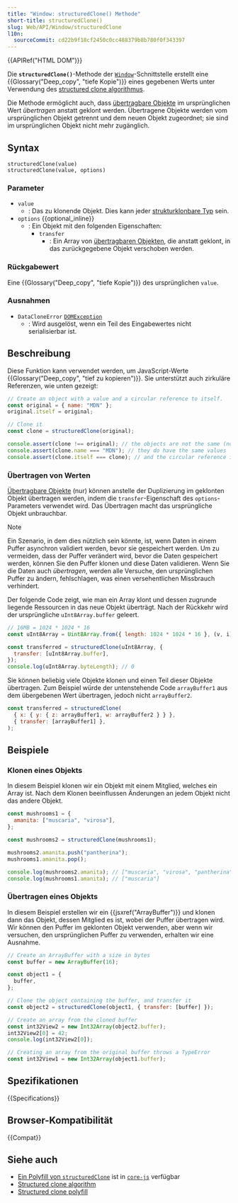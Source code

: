 ```yaml
---
title: "Window: structuredClone() Methode"
short-title: structuredClone()
slug: Web/API/Window/structuredClone
l10n:
  sourceCommit: cd22b9f18cf2450c0cc488379b8b780f0f343397
---
```


{{APIRef("HTML DOM")}}

Die **`structuredClone()`**-Methode der [`Window`](/de/docs/Web/API/Window)-Schnittstelle erstellt eine {{Glossary("Deep_copy", "tiefe Kopie")}} eines gegebenen Werts unter Verwendung des [structured clone algorithmus](/de/docs/Web/API/Web_Workers_API/Structured_clone_algorithm).

Die Methode ermöglicht auch, dass [übertragbare Objekte](/de/docs/Web/API/Web_Workers_API/Transferable_objects) im ursprünglichen Wert _übertragen_ anstatt geklont werden. Übertragene Objekte werden vom ursprünglichen Objekt getrennt und dem neuen Objekt zugeordnet; sie sind im ursprünglichen Objekt nicht mehr zugänglich.

## Syntax

```js-nolint
structuredClone(value)
structuredClone(value, options)
```

### Parameter

- `value`
  - : Das zu klonende Objekt. Dies kann jeder [strukturklonbare Typ](/de/docs/Web/API/Web_Workers_API/Structured_clone_algorithm#supported_types) sein.
- `options` {{optional_inline}}
  - : Ein Objekt mit den folgenden Eigenschaften:
    - `transfer`
      - : Ein Array von [übertragbaren Objekten](/de/docs/Web/API/Web_Workers_API/Transferable_objects), die anstatt geklont, in das zurückgegebene Objekt verschoben werden.

### Rückgabewert

Eine {{Glossary("Deep_copy", "tiefe Kopie")}} des ursprünglichen `value`.

### Ausnahmen

- `DataCloneError` [`DOMException`](/de/docs/Web/API/DOMException)
  - : Wird ausgelöst, wenn ein Teil des Eingabewertes nicht serialisierbar ist.

## Beschreibung

Diese Funktion kann verwendet werden, um JavaScript-Werte {{Glossary("Deep_copy", "tief zu kopieren")}}.
Sie unterstützt auch zirkuläre Referenzen, wie unten gezeigt:

```js
// Create an object with a value and a circular reference to itself.
const original = { name: "MDN" };
original.itself = original;

// Clone it
const clone = structuredClone(original);

console.assert(clone !== original); // the objects are not the same (not same identity)
console.assert(clone.name === "MDN"); // they do have the same values
console.assert(clone.itself === clone); // and the circular reference is preserved
```

### Übertragen von Werten

[Übertragbare Objekte](/de/docs/Web/API/Web_Workers_API/Transferable_objects) (nur) können anstelle der Duplizierung im geklonten Objekt übertragen werden, indem die `transfer`-Eigenschaft des `options`-Parameters verwendet wird. Das Übertragen macht das ursprüngliche Objekt unbrauchbar.

> [!NOTE]
> Ein Szenario, in dem dies nützlich sein könnte, ist, wenn Daten in einem Puffer asynchron validiert werden, bevor sie gespeichert werden. Um zu vermeiden, dass der Puffer verändert wird, bevor die Daten gespeichert werden, können Sie den Puffer klonen und diese Daten validieren. Wenn Sie die Daten auch _übertragen_, werden alle Versuche, den ursprünglichen Puffer zu ändern, fehlschlagen, was einen versehentlichen Missbrauch verhindert.

Der folgende Code zeigt, wie man ein Array klont und dessen zugrunde liegende Ressourcen in das neue Objekt überträgt. Nach der Rückkehr wird der ursprüngliche `uInt8Array.buffer` geleert.

```js
// 16MB = 1024 * 1024 * 16
const uInt8Array = Uint8Array.from({ length: 1024 * 1024 * 16 }, (v, i) => i);

const transferred = structuredClone(uInt8Array, {
  transfer: [uInt8Array.buffer],
});
console.log(uInt8Array.byteLength); // 0
```

Sie können beliebig viele Objekte klonen und einen Teil dieser Objekte übertragen. Zum Beispiel würde der untenstehende Code `arrayBuffer1` aus dem übergebenen Wert übertragen, jedoch nicht `arrayBuffer2`.

```js
const transferred = structuredClone(
  { x: { y: { z: arrayBuffer1, w: arrayBuffer2 } } },
  { transfer: [arrayBuffer1] },
);
```

## Beispiele

### Klonen eines Objekts

In diesem Beispiel klonen wir ein Objekt mit einem Mitglied, welches ein Array ist. Nach dem Klonen beeinflussen Änderungen an jedem Objekt nicht das andere Objekt.

```js
const mushrooms1 = {
  amanita: ["muscaria", "virosa"],
};

const mushrooms2 = structuredClone(mushrooms1);

mushrooms2.amanita.push("pantherina");
mushrooms1.amanita.pop();

console.log(mushrooms2.amanita); // ["muscaria", "virosa", "pantherina"]
console.log(mushrooms1.amanita); // ["muscaria"]
```

### Übertragen eines Objekts

In diesem Beispiel erstellen wir ein {{jsxref("ArrayBuffer")}} und klonen dann das Objekt, dessen Mitglied es ist, wobei der Puffer übertragen wird. Wir können den Puffer im geklonten Objekt verwenden, aber wenn wir versuchen, den ursprünglichen Puffer zu verwenden, erhalten wir eine Ausnahme.

```js
// Create an ArrayBuffer with a size in bytes
const buffer = new ArrayBuffer(16);

const object1 = {
  buffer,
};

// Clone the object containing the buffer, and transfer it
const object2 = structuredClone(object1, { transfer: [buffer] });

// Create an array from the cloned buffer
const int32View2 = new Int32Array(object2.buffer);
int32View2[0] = 42;
console.log(int32View2[0]);

// Creating an array from the original buffer throws a TypeError
const int32View1 = new Int32Array(object1.buffer);
```

## Spezifikationen

{{Specifications}}

## Browser-Kompatibilität

{{Compat}}

## Siehe auch

- [Ein Polyfill von `structuredClone`](https://github.com/zloirock/core-js#structuredclone) ist in [`core-js`](https://github.com/zloirock/core-js) verfügbar
- [Structured clone algorithm](/de/docs/Web/API/Web_Workers_API/Structured_clone_algorithm)
- [Structured clone polyfill](https://github.com/ungap/structured-clone)
